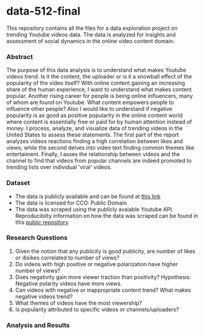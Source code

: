 # data-512-final
This repository contains all the files for a data exploration project on trending Youtube videos data. The data is analyzed for insights and assessment of social dynamics in the online video content domain. 
### Abstract
The purpose of this data analysis is to understand what makes Youtube videos trend. Is it the content, the uploader or is it a snowball effect of the popularity of the video itself? With online content gaining an increasing share of the human experience, I want to understand what makes content popular. Another rising career for people is being online influencers, many of whom are found on Youtube. What content empowers people to influence other people? Also I would like to understand if negative popularity is as good as positive popularity in the online content world where content is essentially free or paid for by human attention instead of money. I process, analyze, and visualize data of trending videos in the United States to assess these statements. The first part of the report analyzes videos reactions finding a high correlation between likes and views, while the second delves into video text finding common themes like entertaiment. Finally, I asses the relationship between videos and the channel to find that videos from popular channels are indeed promoted to trending lists over individual 'viral' videos. 
### Dataset
- The data is publicly available and can be found at [this link](https://www.kaggle.com/datasnaek/youtube-new)
- The data is licensed for CCO: Public Domain
- The data was scraped using the publicly avaiable Youtube API. Reproducibilty information on how the data was scraped can be found in this [public repository](https://github.com/mitchelljy/Trending-YouTube-Scraper)
### Research Questions
1. Given the notion that any publicity is good publicity, are number of likes or disikes correlated to number of views?
2. Do videos with high positive or negative polarization have higher number of views?
3. Does negativity gain more viewer traction than positivity? Hypothesis: Negative polarity videos have more views. 
4. Can videos with negative or inappropriate content trend? What makes negative videos trend? 
5. What themes of videos have the most viewership?
6. Is popularity attributed to specific videos or channels/uploaders?
### Analysis and Results
